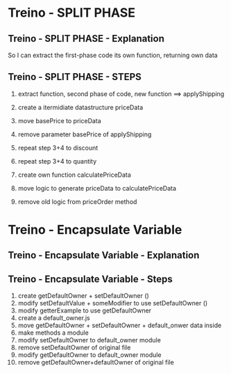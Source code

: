 # Treino - SPLIT PHASE
## Treino - SPLIT PHASE - Explanation
So I can extract the first-phase code its own function, returning own data

## Treino - SPLIT PHASE - STEPS

1. extract function, second phase of code, new function ==> applyShipping
2. create a itermidiate datastructure priceData
3. move basePrice to priceData
4. remove parameter basePrice of applyShipping
5. repeat step 3+4 to discount
6. repeat step 3+4 to quantity

7. create own function calculatePriceData
8. move logic to generate priceData to calculatePriceData
9. remove old logic from priceOrder method



# Treino - Encapsulate Variable

## Treino - Encapsulate Variable - Explanation


## Treino - Encapsulate Variable - Steps
1. create getDefaultOwner + setDefaultOwner ()
2. modify setDefaultValue + someModifier to use setDefaultOwner ()
3. modify getterExample to use getDefaultOwner
4. create a default_owner.js 
5. move getDefaultOwner + setDefaultOwner + default_onwer data inside
6. make methods a module
7. modify setDefaultOwner to default_owner module
7. remove setDefaultOwner of original file
7. modify getDefaultOwner to default_owner module
7. remove getDefaultOwner+defaultOwner of original file

